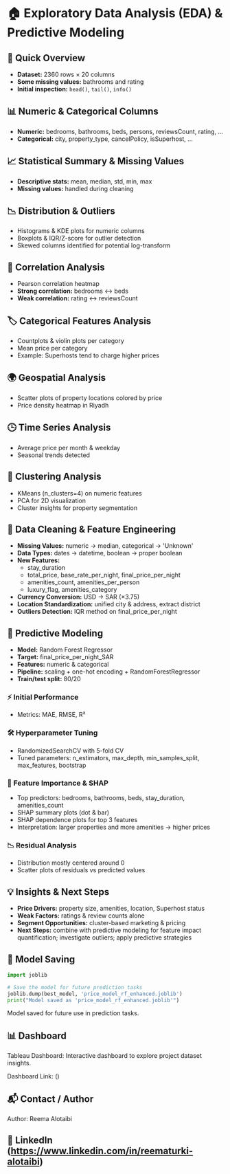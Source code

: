 # 🏠 Exploratory Data Analysis (EDA) & Predictive Modeling

## 🔹 Quick Overview
- **Dataset:** 2360 rows × 20 columns  
- **Some missing values:** bathrooms and rating  
- **Initial inspection:** `head()`, `tail()`, `info()`

## 📊 Numeric & Categorical Columns
- **Numeric:** bedrooms, bathrooms, beds, persons, reviewsCount, rating, ...  
- **Categorical:** city, property_type, cancelPolicy, isSuperhost, ...

## 📈 Statistical Summary & Missing Values
- **Descriptive stats:** mean, median, std, min, max  
- **Missing values:** handled during cleaning

## 📉 Distribution & Outliers
- Histograms & KDE plots for numeric columns  
- Boxplots & IQR/Z-score for outlier detection  
- Skewed columns identified for potential log-transform

## 🔗 Correlation Analysis
- Pearson correlation heatmap  
- **Strong correlation:** bedrooms ↔ beds  
- **Weak correlation:** rating ↔ reviewsCount

## 🏷️ Categorical Features Analysis
- Countplots & violin plots per category  
- Mean price per category  
- Example: Superhosts tend to charge higher prices

## 🌍 Geospatial Analysis
- Scatter plots of property locations colored by price  
- Price density heatmap in Riyadh

## 🕒 Time Series Analysis
- Average price per month & weekday  
- Seasonal trends detected

## 🔢 Clustering Analysis
- KMeans (n_clusters=4) on numeric features  
- PCA for 2D visualization  
- Cluster insights for property segmentation

## 🧹 Data Cleaning & Feature Engineering
- **Missing Values:** numeric → median, categorical → 'Unknown'  
- **Data Types:** dates → datetime, boolean → proper boolean  
- **New Features:**  
  - stay_duration  
  - total_price, base_rate_per_night, final_price_per_night  
  - amenities_count, amenities_per_person  
  - luxury_flag, amenities_category  
- **Currency Conversion:** USD → SAR (×3.75)  
- **Location Standardization:** unified city & address, extract district  
- **Outliers Detection:** IQR method on final_price_per_night

## 🤖 Predictive Modeling
- **Model:** Random Forest Regressor  
- **Target:** final_price_per_night_SAR  
- **Features:** numeric & categorical  
- **Pipeline:** scaling + one-hot encoding + RandomForestRegressor  
- **Train/test split:** 80/20

### ⚡ Initial Performance
- Metrics: MAE, RMSE, R²

### 🛠️ Hyperparameter Tuning
- RandomizedSearchCV with 5-fold CV  
- Tuned parameters: n_estimators, max_depth, min_samples_split, max_features, bootstrap

### 🌟 Feature Importance & SHAP
- Top predictors: bedrooms, bathrooms, beds, stay_duration, amenities_count  
- SHAP summary plots (dot & bar)  
- SHAP dependence plots for top 3 features  
- Interpretation: larger properties and more amenities → higher prices

### 📉 Residual Analysis
- Distribution mostly centered around 0  
- Scatter plots of residuals vs predicted values

## 💡 Insights & Next Steps
- **Price Drivers:** property size, amenities, location, Superhost status  
- **Weak Factors:** ratings & review counts alone  
- **Segment Opportunities:** cluster-based marketing & pricing  
- **Next Steps:** combine with predictive modeling for feature impact quantification; investigate outliers; apply predictive strategies

## 💾 Model Saving

```python
import joblib

# Save the model for future prediction tasks
joblib.dump(best_model, 'price_model_rf_enhanced.joblib')
print("Model saved as 'price_model_rf_enhanced.joblib'")
```

Model saved for future use in prediction tasks.

## 📊 Dashboard

Tableau Dashboard: Interactive dashboard to explore project dataset insights.

Dashboard Link: ()

## 📬 Contact / Author

Author: Reema Alotaibi


## 🔗 LinkedIn (https://www.linkedin.com/in/reematurki-alotaibi)
